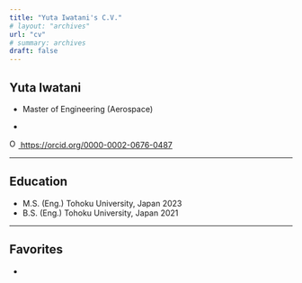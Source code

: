 ```yaml
---
title: "Yuta Iwatani's C.V."
# layout: "archives"
url: "cv"
# summary: archives
draft: false
---
```


## Yuta Iwatani
- Master of Engineering (Aerospace)
<!-- - https://orcid.org/0000-0002-0676-0487 -->

- <a href="https://orcid.org/0000-0002-0676-0487">
<img alt="ORCID logo" src="https://info.orcid.org/wp-content/uploads/2019/11/orcid_16x16.png" width="16" height="16" />
https://orcid.org/0000-0002-0676-0487
</a>


---

## Education
- M.S. (Eng.) Tohoku University, Japan 2023
- B.S. (Eng.) Tohoku University, Japan 2021

---

## Favorites
- 